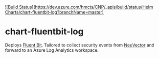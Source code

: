 [![Build Status](https://dev.azure.com/hmcts/CNP/_apis/build/status/Helm Charts/chart-fluentbit-log?branchName=master)](https://dev.azure.com/hmcts/CNP/_build/latest?definitionId=149&branchName=master)

# chart-fluentbit-log 

Deploys [Fluent Bit](https://fluentbit.io/).  Tailored to collect security events from [NeuVector](https://neuvector.com/) and forward to an Azure Log Analytics workspace.

